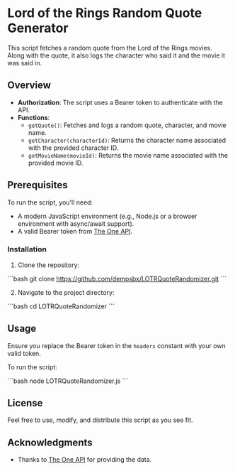 # Lord of the Rings Random Quote Generator

This script fetches a random quote from the Lord of the Rings movies. Along with the quote, it also logs the character who said it and the movie it was said in.

## Overview

- **Authorization**: The script uses a Bearer token to authenticate with the API.
- **Functions**:
  - `getQuote()`: Fetches and logs a random quote, character, and movie name.
  - `getCharacter(characterId)`: Returns the character name associated with the provided character ID.
  - `getMovieName(movieId)`: Returns the movie name associated with the provided movie ID.

## Prerequisites

To run the script, you'll need:

- A modern JavaScript environment (e.g., Node.js or a browser environment with async/await support).
- A valid Bearer token from [The One API](https://the-one-api.dev/).

### Installation

1. Clone the repository:

\```bash
git clone https://github.com/dempsbx/LOTRQuoteRandomizer.git
\```

2. Navigate to the project directory:

\```bash
cd LOTRQuoteRandomizer
\```

## Usage

Ensure you replace the Bearer token in the `headers` constant with your own valid token.

To run the script:

\```bash
node LOTRQuoteRandomizer.js
\```

## License

Feel free to use, modify, and distribute this script as you see fit.

## Acknowledgments

- Thanks to [The One API](https://the-one-api.dev/) for providing the data.
